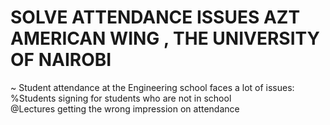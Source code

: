 # SOLVE ATTENDANCE ISSUES AZT AMERICAN WING , THE UNIVERSITY OF NAIROBI
~ Student attendance at the Engineering school faces a lot of issues: 
<br>
                %Students signing for students who are not in school
<br>
                @Lectures getting the wrong impression on attendance 